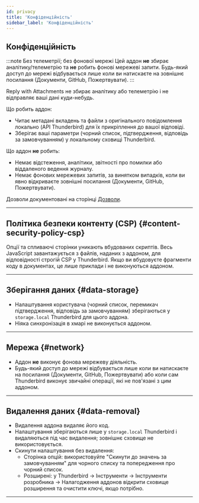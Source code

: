 ```yaml
---
id: privacy
title: 'Конфіденційність'
sidebar_label: 'Конфіденційність'
---
```


## Конфіденційність

:::note Без телеметрії; без фонової мережі
Цей аддон **не** збирає аналітику/телеметрію та **не** робить фонові мережеві запити. Будь-який доступ до мережі відбувається лише коли ви натискаєте на зовнішнє посилання (Документи, GitHub, Пожертвувати).
:::

Reply with Attachments не збирає аналітику або телеметрію і не відправляє ваші дані куди-небудь.

Що робить аддон:

- Читає метадані вкладень та файли з оригінального повідомлення локально (API Thunderbird) для їх прикріплення до вашої відповіді.
- Зберігає ваші параметри (чорний список, підтвердження, відповідь за замовчуванням) у локальному сховищі Thunderbird.

Що аддон **не** робить:

- Немає відстеження, аналітики, звітності про помилки або віддаленого ведення журналу.
- Немає фонових мережевих запитів, за винятком випадків, коли ви явно відкриваєте зовнішні посилання (Документи, GitHub, Пожертвувати).

Дозволи документовані на сторінці [Дозволи](permissions).

---

## Політика безпеки контенту (CSP) {#content-security-policy-csp}

Опції та спливаючі сторінки уникають вбудованих скриптів. Весь JavaScript завантажується з файлів, наданих з аддоном, для відповідності строгій CSP у Thunderbird. Якщо ви вбудовуєте фрагменти коду в документах, це лише приклади і не виконуються аддоном.

---

## Зберігання даних {#data-storage}

- Налаштування користувача (чорний список, перемикач підтвердження, відповідь за замовчуванням) зберігаються у `storage.local` Thunderbird для цього аддона.
- Ніяка синхронізація в хмарі не виконується аддоном.

---

## Мережа {#network}

- Аддон **не** виконує фонова мережеву діяльність.
- Будь-який доступ до мережі відбувається лише коли ви натискаєте на посилання (Документи, GitHub, Пожертвувати) або коли сам Thunderbird виконує звичайні операції, які не пов'язані з цим аддоном.

---

## Видалення даних {#data-removal}

- Видалення аддона видаляє його код.
- Налаштування зберігаються лише у `storage.local` Thunderbird і видаляються під час видалення; зовнішнє сховище не використовується.
- Скинути налаштування без видалення:
  - Сторінка опцій: використовуйте "Скинути до значень за замовчуванням" для чорного списку та попередження про чорний список.
  - Розширені: у Thunderbird → Інструменти → Інструменти розробника → Налагодження аддонов відкрити сховище розширення та очистити ключі, якщо потрібно.

---
